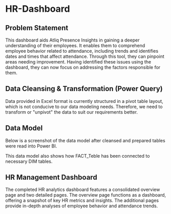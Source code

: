 # HR-Dashboard
## Problem Statement
This dashboard aids Atliq Presence Insights in gaining a deeper understanding of their employees. It enables them to comprehend employee behavior related to attendance, including trends and identifies dates and times that affect attendance. Through this tool, they can pinpoint areas needing improvement. Having identified these issues using the dashboard, they can now focus on addressing the factors responsible for them.

## Data Cleansing & Transformation (Power Query)
Data provided in Excel format is currently structured in a pivot table layout, which is not conducive to our data modeling needs. Therefore, we need to transform or "unpivot" the data to suit our requirements better.

## Data Model
Below is a screenshot of the data model after cleansed and prepared tables were read into Power BI.

This data model also shows how FACT_Teble has been connected to  necessary DIM tables.

## HR Management Dashboard
The completed HR analytics dashboard features a consolidated overview page and two detailed pages. The overview page functions as a dashboard, offering a snapshot of key HR metrics and insights. The additional pages  provide in-depth analyses of employee behavior and attendance trends.
